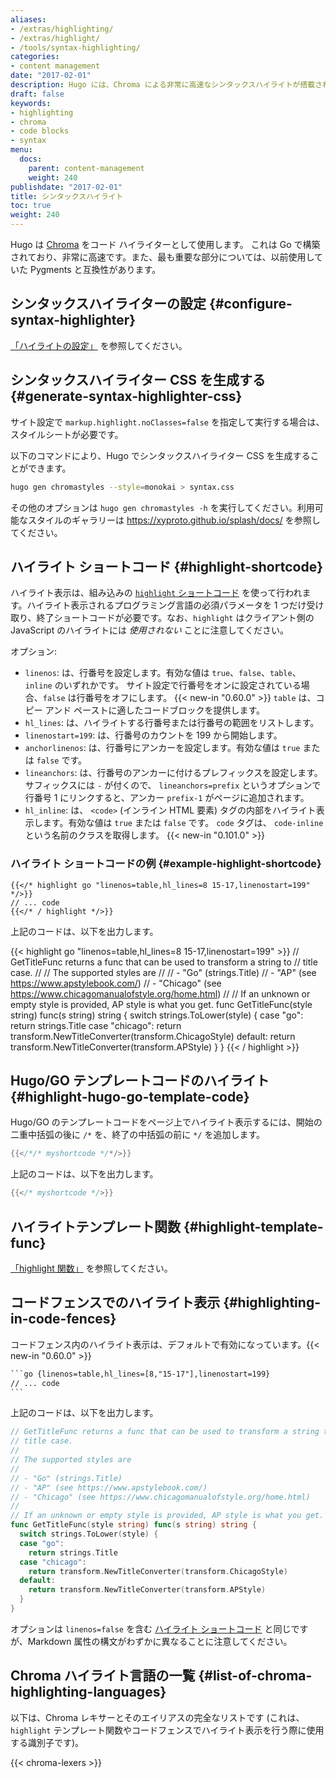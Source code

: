 ```yaml
---
aliases:
- /extras/highlighting/
- /extras/highlight/
- /tools/syntax-highlighting/
categories:
- content management
date: "2017-02-01"
description: Hugo には、Chroma による非常に高速なシンタックスハイライトが搭載されています。
draft: false
keywords:
- highlighting
- chroma
- code blocks
- syntax
menu:
  docs:
    parent: content-management
    weight: 240
publishdate: "2017-02-01"
title: シンタックスハイライト
toc: true
weight: 240
---
```


Hugo は [Chroma](https://github.com/alecthomas/chroma) をコード ハイライターとして使用します。 これは Go で構築されており、非常に高速です。また、最も重要な部分については、以前使用していた Pygments と互換性があります。

## シンタックスハイライターの設定 {#configure-syntax-highlighter}

[「ハイライトの設定」](/getting-started/configuration-markup#highlight) を参照してください。

## シンタックスハイライター CSS を生成する {#generate-syntax-highlighter-css}

サイト設定で `markup.highlight.noClasses=false` を指定して実行する場合は、スタイルシートが必要です。

以下のコマンドにより、Hugo でシンタックスハイライター CSS を生成することができます。

```bash
hugo gen chromastyles --style=monokai > syntax.css
```

その他のオプションは `hugo gen chromastyles -h` を実行してください。利用可能なスタイルのギャラリーは https://xyproto.github.io/splash/docs/ を参照してください。

## ハイライト ショートコード {#highlight-shortcode}

ハイライト表示は、組み込みの [`highlight` ショートコード](https://gohugo.io/content-management/shortcodes/#highlight) を使って行われます。ハイライト表示されるプログラミング言語の必須パラメータを 1 つだけ受け取り、終了ショートコードが必要です。なお、`highlight` はクライアント側の JavaScript のハイライトには *使用されない* ことに注意してください。

オプション:

* `linenos`: は、行番号を設定します。有効な値は `true`、`false`、`table`、`inline` のいずれかです。 サイト設定で行番号をオンに設定されている場合、`false` は行番号をオフにします。 {{< new-in "0.60.0" >}} `table` は、コピー アンド ペーストに適したコードブロックを提供します。
* `hl_lines`: は、ハイライトする行番号または行番号の範囲をリストします。
* `linenostart=199`: は、行番号のカウントを 199 から開始します。
* `anchorlinenos`: は、行番号にアンカーを設定します。有効な値は `true` または `false` です。
* `lineanchors`: は、行番号のアンカーに付けるプレフィックスを設定します。サフィックスには `-` が付くので、 `lineanchors=prefix` というオプションで行番号 1 にリンクすると、アンカー `prefix-1` がページに追加されます。  
* `hl_inline`: は、 `<code>` (インライン HTML 要素) タグの内部をハイライト表示します。有効な値は `true` または `false` です。 `code` タグは、 `code-inline` という名前のクラスを取得します。 {{< new-in "0.101.0" >}}

### ハイライト ショートコードの例 {#example-highlight-shortcode}

```go-html-template
{{</* highlight go "linenos=table,hl_lines=8 15-17,linenostart=199" */>}}
// ... code
{{</* / highlight */>}}
```

上記のコードは、以下を出力します。

{{< highlight go "linenos=table,hl_lines=8 15-17,linenostart=199" >}}
// GetTitleFunc returns a func that can be used to transform a string to
// title case.
//
// The supported styles are
//
// - "Go" (strings.Title)
// - "AP" (see https://www.apstylebook.com/)
// - "Chicago" (see https://www.chicagomanualofstyle.org/home.html)
//
// If an unknown or empty style is provided, AP style is what you get.
func GetTitleFunc(style string) func(s string) string {
  switch strings.ToLower(style) {
  case "go":
    return strings.Title
  case "chicago":
    return transform.NewTitleConverter(transform.ChicagoStyle)
  default:
    return transform.NewTitleConverter(transform.APStyle)
  }
}
{{< / highlight >}}

## Hugo/GO テンプレートコードのハイライト {#highlight-hugo-go-template-code}

Hugo/GO のテンプレートコードをページ上でハイライト表示するには、開始の二重中括弧の後に `/*` を、終了の中括弧の前に `*/` を追加します。

``` go
{{</*/* myshortcode */*/>}}
```

上記のコードは、以下を出力します。

``` go
{{</* myshortcode */>}}
```

## ハイライトテンプレート関数 {#highlight-template-func}

[「highlight 関数」](/function/highlight/) を参照してください。

## コードフェンスでのハイライト表示 {#highlighting-in-code-fences}

コードフェンス内のハイライト表示は、デフォルトで有効になっています。{{< new-in "0.60.0" >}}

````txt
```go {linenos=table,hl_lines=[8,"15-17"],linenostart=199}
// ... code
```
````


上記のコードは、以下を出力します。

```go {linenos=table,hl_lines=[8,"15-17"],linenostart=199}
// GetTitleFunc returns a func that can be used to transform a string to
// title case.
//
// The supported styles are
//
// - "Go" (strings.Title)
// - "AP" (see https://www.apstylebook.com/)
// - "Chicago" (see https://www.chicagomanualofstyle.org/home.html)
//
// If an unknown or empty style is provided, AP style is what you get.
func GetTitleFunc(style string) func(s string) string {
  switch strings.ToLower(style) {
  case "go":
    return strings.Title
  case "chicago":
    return transform.NewTitleConverter(transform.ChicagoStyle)
  default:
    return transform.NewTitleConverter(transform.APStyle)
  }
}
```

オプションは `linenos=false` を含む [ハイライト ショートコード](/content-management/syntax-highlighting/#highlight-shortcode) と同じですが、Markdown 属性の構文がわずかに異なることに注意してください。

## Chroma ハイライト言語の一覧 {#list-of-chroma-highlighting-languages}

以下は、Chroma レキサーとそのエイリアスの完全なリストです (これは、`highlight` テンプレート関数やコードフェンスでハイライト表示を行う際に使用する識別子です)。

{{< chroma-lexers >}}
